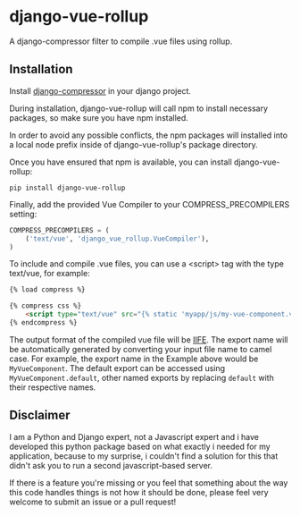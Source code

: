 # django-vue-rollup

A django-compressor filter to compile .vue files using rollup.

## Installation

Install [django-compressor](https://github.com/django-compressor/django-compressor/) 
in your django project.

During installation, django-vue-rollup will call npm to install necessary packages, 
so make sure you have npm installed.

In order to avoid any possible conflicts, the npm packages will installed into a
local node prefix inside of django-vue-rollup's package directory.

Once you have ensured that npm is available, you can install django-vue-rollup:

```
pip install django-vue-rollup
```

Finally, add the provided Vue Compiler to your COMPRESS_PRECOMPILERS setting:

```python
COMPRESS_PRECOMPILERS = (
    ('text/vue', 'django_vue_rollup.VueCompiler'),
)
```

To include and compile .vue files, you can use a \<script> tag with the type text/vue, for example:

```html
{% load compress %}

{% compress css %}
    <script type="text/vue" src="{% static 'myapp/js/my-vue-component.vue' %}"></script>
{% endcompress %}
```

The output format of the compiled vue file will be [IIFE](https://en.wikipedia.org/wiki/Immediately_invoked_function_expression). The export name will be automatically generated by converting your input file name to camel case. For example, the export name in the Example above would be `MyVueComponent`. The default export can be accessed using `MyVueComponent.default`, other named exports by replacing `default` with their respective names.  

## Disclaimer

I am a Python and Django expert, not a Javascript expert and i have developed this python package
based on what exactly i needed for my application, because to my surprise, i couldn't find a
solution for this that didn't ask you to run a second javascript-based server.

If there is a feature you're missing or you feel that something about the way this code handles
things is not how it should be done, please feel very welcome to submit an issue or a pull request!
